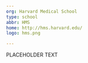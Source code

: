```yaml
---
org: Harvard Medical School
type: school
abbr: HMS
home: http://hms.harvard.edu/
logo: hms.png

---
```


PLACEHOLDER TEXT
